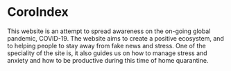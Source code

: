 # CoroIndex
This website is an attempt to spread awareness on the on-going global pandemic, COVID-19. The website aims to create a positive ecosystem, and to helping people to stay away from fake news and stress. One of the speciality of the site is, it also guides us on how to manage stress and anxiety and how to be productive during this time of home quarantine.
